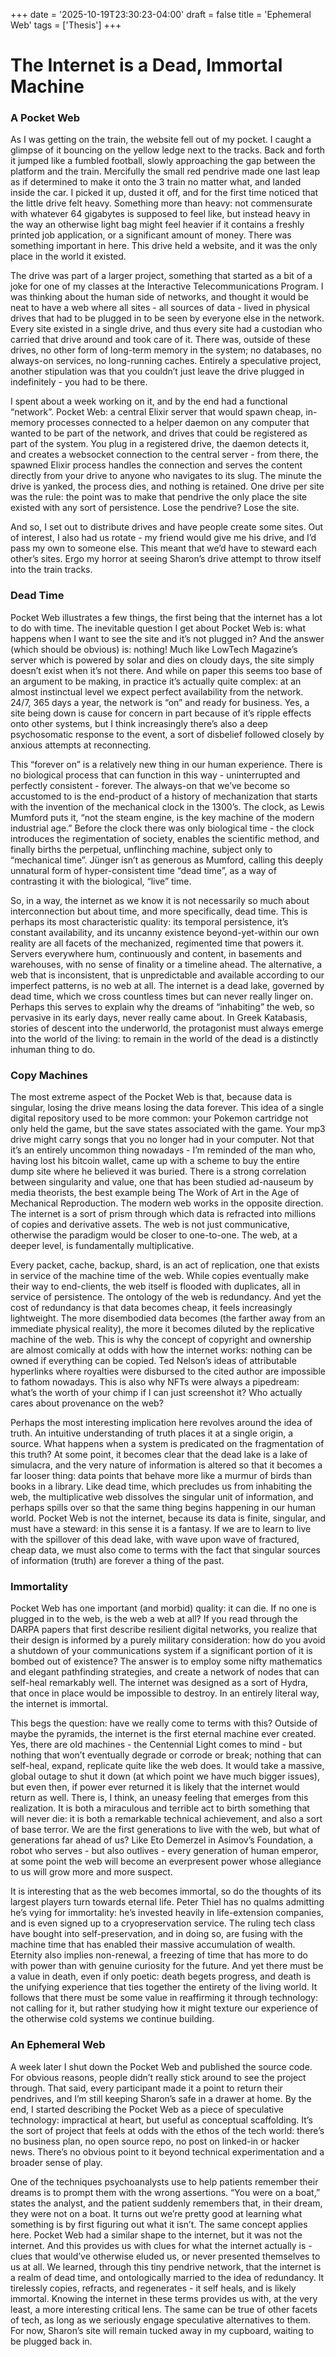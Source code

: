+++
date = '2025-10-19T23:30:23-04:00'
draft = false
title = 'Ephemeral Web'
tags = ['Thesis']
+++

# The Internet is a Dead, Immortal Machine

### A Pocket Web

As I was getting on the train, the website fell out of my pocket. I caught a glimpse of it bouncing on the yellow ledge next to the tracks. Back and forth it jumped like a fumbled football, slowly approaching the gap between the platform and the train. Mercifully the small red pendrive made one last leap as if determined to make it onto the 3 train no matter what, and landed inside the car. I picked it up, dusted it off, and for the first time noticed that the little drive felt heavy. Something more than heavy: not commensurate with whatever 64 gigabytes is supposed to feel like, but instead heavy in the way an otherwise light bag might feel heavier if it contains a freshly printed job application, or a significant amount of money. There was something important in here. This drive held a website, and it was the only place in the world it existed.

The drive was part of a larger project, something that started as a bit of a joke for one of my classes at the Interactive Telecommunications Program. I was thinking about the human side of networks, and thought it would be neat to have a web where all sites - all sources of data - lived in physical drives that had to be plugged in to be seen by everyone else in the network. Every site existed in a single drive, and thus every site had a custodian who carried that drive around and took care of it. There was, outside of these drives, no other form of long-term memory in the system; no databases, no always-on services, no long-running caches. Entirely a speculative project, another stipulation was that you couldn’t just leave the drive plugged in indefinitely - you had to be there. 

I spent about a week working on it, and by the end had a functional “network”. Pocket Web: a central Elixir server that would spawn cheap, in-memory processes connected to a helper daemon on any computer that wanted to be part of the network, and drives that could be registered as part of the system. You plug in a registered drive, the daemon detects it, and creates a websocket connection to the central server - from there, the spawned Elixir process handles the connection and serves the content directly from your drive to anyone who navigates to its slug. The minute the drive is yanked, the process dies, and nothing is retained. One drive per site was the rule: the point was to make that pendrive the only place the site existed with any sort of persistence. Lose the pendrive? Lose the site. 

And so, I set out to distribute drives and have people create some sites. Out of interest, I also had us rotate - my friend would give me his drive, and I’d pass my own to someone else. This meant that we’d have to steward each other’s sites. Ergo my horror at seeing Sharon’s drive attempt to throw itself into the train tracks. 

### Dead Time

Pocket Web illustrates a few things, the first being that the internet has a lot to do with time. The inevitable question I get about Pocket Web is: what happens when I want to see the site and it’s not plugged in? And the answer (which should be obvious) is: nothing! Much like LowTech Magazine’s server which is powered by solar and dies on cloudy days, the site simply doesn’t exist when it’s not there. And while on paper this seems too base of an argument to be making, in practice it’s actually quite complex: at an almost instinctual level we expect perfect availability from the network. 24/7, 365 days a year, the network is “on” and ready for business. Yes, a site being down is cause for concern in part because of it’s ripple effects onto other systems, but I think increasingly there’s also a deep psychosomatic response to the event, a sort of disbelief followed closely by anxious attempts at reconnecting. 

This “forever on” is a relatively new thing in our human experience. There is no biological process that can function in this way - uninterrupted and perfectly consistent - forever. The always-on that we’ve become so accustomed to is the end-product of a history of mechanization that starts with the invention of the mechanical clock in the 1300’s. The clock, as Lewis Mumford puts it, “not the steam engine, is the key machine of the modern industrial age.” Before the clock there was only biological time - the clock introduces the regimentation of society, enables the scientific method, and finally births the perpetual, unflinching machine, subject only to “mechanical time”. Jünger isn’t as generous as Mumford, calling this deeply unnatural form of hyper-consistent time “dead time”, as a way of contrasting it with the biological, “live” time. 

So, in a way, the internet as we know it is not necessarily so much about interconnection but about time, and more specifically, dead time. This is perhaps its most characteristic quality: its temporal persistence, it’s constant availability, and its uncanny existence beyond-yet-within our own reality are all facets of the mechanized, regimented time that powers it. Servers everywhere hum, continuously and content, in basements and warehouses, with no sense of finality or a timeline ahead. The alternative, a web that is inconsistent, that is unpredictable and available according to our imperfect patterns, is no web at all. The internet is a dead lake, governed by dead time, which we cross countless times but can never really linger on. Perhaps this serves to explain why the dreams of “inhabiting” the web, so pervasive in its early days, never really came about. In Greek Katabasis, stories of descent into the underworld, the protagonist must always emerge into the world of the living: to remain in the world of the dead is a distinctly inhuman thing to do. 

### Copy Machines

The most extreme aspect of the Pocket Web is that, because data is singular, losing the drive means losing the data forever. This idea of a single digital repository used to be more common: your Pokemon cartridge not only held the game, but the save states associated with the game. Your mp3 drive might carry songs that you no longer had in your computer. Not that it’s an entirely uncommon thing nowadays - I’m reminded of the man who, having lost his bitcoin wallet, came up with a scheme to buy the entire dump site where he believed it was buried. There is a strong correlation between singularity and value, one that has been studied ad-nauseum by media theorists, the best example being The Work of Art in the Age of Mechanical Reproduction. The modern web works in the opposite direction. The internet is a sort of prism through which data is refracted into millions of copies and derivative assets. The web is not just communicative, otherwise the paradigm would be closer to one-to-one. The web, at a deeper level, is fundamentally multiplicative.

Every packet, cache, backup, shard, is an act of replication, one that exists in service of the machine time of the web. While copies eventually make their way to end-clients, the web itself is flooded with duplicates, all in service of persistence. The ontology of the web is redundancy. And yet the cost of redundancy is that data becomes cheap, it feels increasingly lightweight. The more disembodied data becomes (the farther away from an immediate physical reality), the more it becomes diluted by the replicative machine of the web. This is why the concept of copyright and ownership are almost comically at odds with how the internet works: nothing can be owned if everything can be copied. Ted Nelson’s ideas of attributable hyperlinks where royalties were disbursed to the cited author are impossible to fathom nowadays. This is also why NFTs were always a pipedream: what’s the worth of your chimp if I can just screenshot it? Who actually cares about provenance on the web?

Perhaps the most interesting implication here revolves around the idea of truth. An intuitive understanding of truth places it at a single origin, a source. What happens when a system is predicated on the fragmentation of this truth? At some point, it becomes clear that the dead lake is a lake of simulacra, and the very nature of information is altered so that it becomes a far looser thing: data points that behave more like a murmur of birds than books in a library. Like dead time, which precludes us from inhabiting the web, the multiplicative web dissolves the singular unit of information, and perhaps spills over so that the same thing begins happening in our human world. Pocket Web is not the internet, because its data is finite, singular, and must have a steward: in this sense it is a fantasy. If we are to learn to live with the spillover of this dead lake, with wave upon wave of fractured, cheap data, we must also come to terms with the fact that singular sources of information (truth) are forever a thing of the past.

### Immortality

Pocket Web has one important (and morbid) quality: it can die. If no one is plugged in to the web, is the web a web at all? If you read through the DARPA papers that first describe resilient digital networks, you realize that their design is informed by a purely military consideration: how do you avoid a shutdown of your communications system if a significant portion of it is bombed out of existence? The answer is to employ some nifty mathematics and elegant pathfinding strategies, and create a network of nodes that can self-heal remarkably well. The internet was designed as a sort of Hydra, that once in place would be impossible to destroy. In an entirely literal way, the internet is immortal.

This begs the question: have we really come to terms with this? Outside of maybe the pyramids, the internet is the first eternal machine ever created. Yes, there are old machines - the Centennial Light comes to mind - but nothing that won’t eventually degrade or corrode or break; nothing that can self-heal, expand, replicate quite like the web does. It would take a massive, global outage to shut it down (at which point we have much bigger issues), but even then, if power ever returned it is likely that the internet would return as well. There is, I think, an uneasy feeling that emerges from this realization. It is both a miraculous and terrible act to birth something that will never die: it is both a remarkable technical achievement, and also a sort of base terror. We are the first generations to live with the web, but what of generations far ahead of us? Like Eto Demerzel in Asimov’s Foundation, a robot who serves - but also outlives - every generation of human emperor, at some point the web will become an everpresent power whose allegiance to us will grow more and more suspect. 

It is interesting that as the web becomes immortal, so do the thoughts of its largest players turn towards eternal life. Peter Thiel has no qualms admitting he’s vying for immortality: he’s invested heavily in life-extension companies, and is even signed up to a cryopreservation service. The ruling tech class have bought into self-preservation, and in doing so, are fusing with the machine time that has enabled their massive accumulation of wealth. Eternity also implies non-renewal, a freezing of time that has more to do with power than with genuine curiosity for the future. And yet there must be a value in death, even if only poetic: death begets progress, and death is the unifying experience that ties together the entirety of the living world. It follows that there must be some value in reaffirming it through technology: not calling for it, but rather studying how it might texture our experience of the otherwise cold systems we continue building.  

### An Ephemeral Web

A week later I shut down the Pocket Web and published the source code. For obvious reasons, people didn’t really stick around to see the project through. That said, every participant made it a point to return their pendrives, and I’m still keeping Sharon’s safe in a drawer at home. By the end, I started describing the Pocket Web as a piece of speculative technology: impractical at heart, but useful as conceptual scaffolding. It’s the sort of project that feels at odds with the ethos of the tech world: there’s no business plan, no open source repo, no post on linked-in or hacker news. There’s no obvious point to it beyond technical experimentation and a broader sense of play.

One of the techniques psychoanalysts use to help patients remember their dreams is to prompt them with the wrong assertions. “You were on a boat,” states the analyst, and the patient suddenly remembers that, in their dream, they were not on a boat. It turns out we’re pretty good at learning what something is by first figuring out what it isn’t. The same concept applies here. Pocket Web had a similar shape to the internet, but it was not the internet. And this provides us with clues for what the internet actually is - clues that would’ve otherwise eluded us, or never presented themselves to us at all. We learned, through this tiny pendrive network, that the internet is a realm of dead time, and ontologically married to the idea of redundancy. It tirelessly copies, refracts, and regenerates - it self heals, and is likely immortal. Knowing the internet in these terms provides us with, at the very least, a more interesting critical lens. The same can be true of other facets of tech, as long as we seriously engage speculative alternatives to them. For now, Sharon’s site will remain tucked away in my cupboard, waiting to be plugged back in.
